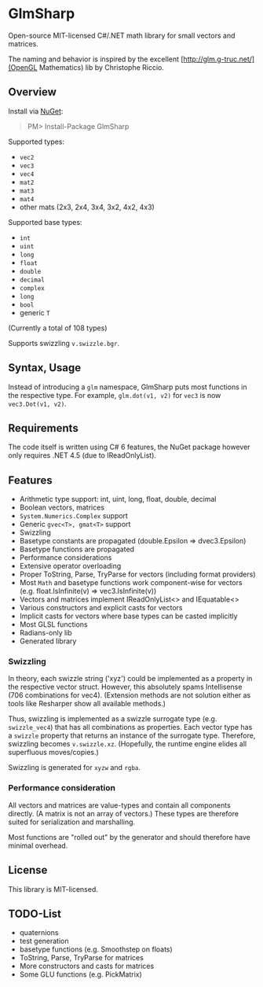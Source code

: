 # GlmSharp

Open-source MIT-licensed C#/.NET math library for small vectors and matrices.

The naming and behavior is inspired by the excellent [http://glm.g-truc.net/](OpenGL Mathematics) lib by Christophe Riccio.

## Overview

Install via [NuGet](https://www.nuget.org/):

> PM> Install-Package GlmSharp

Supported types: 
* `vec2`
* `vec3`
* `vec4`
* `mat2`
* `mat3`
* `mat4`
* other mats (2x3, 2x4, 3x4, 3x2, 4x2, 4x3)

Supported base types:
* `int`
* `uint`
* `long`
* `float`
* `double`
* `decimal`
* `complex`
* `long`
* `bool`
* generic `T`

(Currently a total of 108 types)

Supports swizzling `v.swizzle.bgr`.


## Syntax, Usage

Instead of introducing a `glm` namespace, GlmSharp puts most functions in the respective type.
For example, `glm.dot(v1, v2)` for `vec3` is now `vec3.Dot(v1, v2)`.


## Requirements

The code itself is written using C# 6 features, the NuGet package however only requires .NET 4.5 (due to IReadOnlyList).


## Features

* Arithmetic type support: int, uint, long, float, double, decimal
* Boolean vectors, matrices
* `System.Numerics.Complex` support
* Generic `gvec<T>, gmat<T>` support
* Swizzling
* Basetype constants are propagated (double.Epsilon => dvec3.Epsilon)
* Basetype functions are propagated
* Performance considerations
* Extensive operator overloading
* Proper ToString, Parse, TryParse for vectors (including format providers)
* Most `Math` and basetype functions work component-wise for vectors (e.g. float.IsInfinite(v) => vec3.IsInfinite(v))
* Vectors and matrices implement IReadOnlyList<> and IEquatable<>
* Various constructors and explicit casts for vectors
* Implicit casts for vectors where base types can be casted implicitly
* Most GLSL functions
* Radians-only lib
* Generated library


### Swizzling

In theory, each swizzle string ('xyz') could be implemented as a property in the respective vector struct.
However, this absolutely spams Intellisense (706 combinations for vec4). (Extension methods are not solution either as tools like Resharper show all available methods.)

Thus, swizzling is implemented as a swizzle surrogate type (e.g. `swizzle_vec4`) that has all combinations as properties.
Each vector type has a `swizzle` property that returns an instance of the surrogate type.
Therefore, swizzling becomes `v.swizzle.xz`.
(Hopefully, the runtime engine elides all superfluous moves/copies.)

Swizzling is generated for `xyzw` and `rgba`.


### Performance consideration

All vectors and matrices are value-types and contain all components directly. (A matrix is not an array of vectors.)
These types are therefore suited for serialization and marshalling.

Most functions are "rolled out" by the generator and should therefore have minimal overhead.


## License

This library is MIT-licensed.


## TODO-List

* quaternions
* test generation
* basetype functions (e.g. Smoothstep on floats)
* ToString, Parse, TryParse for matrices
* More constructors and casts for matrices
* Some GLU functions (e.g. PickMatrix)

